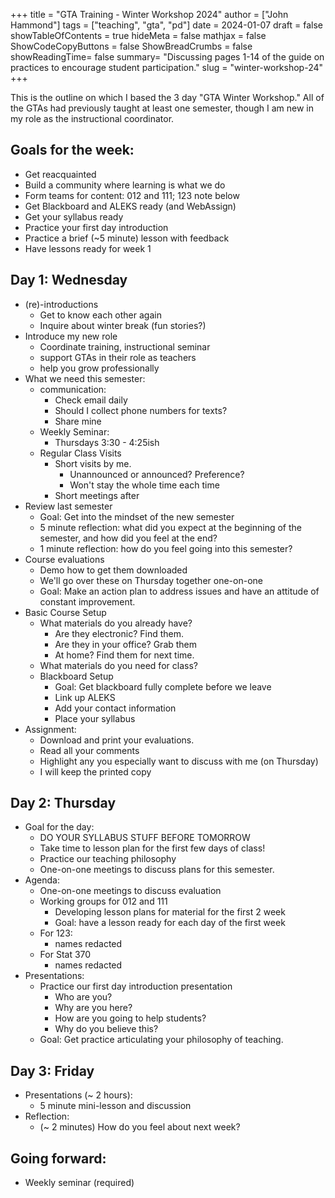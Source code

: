 +++
title = "GTA Training - Winter Workshop 2024"
author = ["John Hammond"]
tags = ["teaching", "gta", "pd"]
date = 2024-01-07
draft = false
showTableOfContents = true
hideMeta = false
mathjax = false
ShowCodeCopyButtons = false
ShowBreadCrumbs = false
showReadingTime= false
summary= "Discussing pages 1-14 of the guide on practices to encourage student participation."
slug = "winter-workshop-24"
+++

This is the outline on which I based the 3 day "GTA Winter Workshop."  All of the GTAs had previously taught at least one semester, though I am new in my role as the instructional coordinator.

## Goals for the week:
- Get reacquainted
- Build a community where learning is what we do
- Form teams for content: 012 and 111; 123 note below
- Get Blackboard and ALEKS ready (and WebAssign)
- Get your syllabus ready
- Practice your first day introduction
- Practice a brief (~5 minute) lesson with feedback
- Have lessons ready for week 1
## Day 1: Wednesday
- (re)-introductions
	- Get to know each other again
	- Inquire about winter break (fun stories?)
- Introduce my new role
	- Coordinate training, instructional seminar
	- support GTAs in their role as teachers
	- help you grow professionally
- What we need this semester:
	-  communication:
		- Check email daily
		- Should I collect phone numbers for texts? 
		- Share mine
	- Weekly Seminar: 
		- Thursdays 3:30 - 4:25ish 
	- Regular Class Visits
		- Short visits by me. 
			- Unannounced or announced? Preference?
			- Won't stay the whole time each time
		- Short meetings after 
- Review last semester
	- Goal: Get into the mindset of the new semester
	- 5 minute reflection:  what did you expect at the beginning of the semester, and how did you feel at the end? 
	- 1 minute reflection: how do you feel going into this semester?
- Course evaluations 
	- Demo how to get them downloaded
	- We'll go over these on Thursday together one-on-one
	- Goal: Make an action plan to address issues and have an attitude of constant improvement.
- Basic Course Setup
	- What materials do you already have? 
		- Are they electronic? Find them.
		- Are they in your office? Grab them
		- At home? Find them for next time.
	- What materials do you need for class?
	- Blackboard Setup
		- Goal: Get blackboard fully complete before we leave
		- Link up ALEKS
		- Add your contact information
		- Place your syllabus
- Assignment:
	- Download and print your evaluations. 
	- Read all your comments
	- Highlight any you especially want to discuss with me (on Thursday)
	- I will keep the printed copy
## Day 2: Thursday
- Goal for the day: 
	- DO YOUR SYLLABUS STUFF BEFORE TOMORROW
	- Take time to lesson plan for the first few days of class!
	- Practice our teaching philosophy
	- One-on-one meetings to discuss plans for this semester.
- Agenda: 
	- One-on-one meetings to discuss evaluation
	- Working groups for 012 and 111
		- Developing lesson plans for material for the first 2 week
		- Goal: have a lesson ready for each day of the first week
	- For 123: 
        - names redacted
	- For Stat 370 
        - names redacted
- Presentations:
	- Practice our first day introduction presentation
		- Who are you?
		- Why are you here?
		- How are you going to help students? 
		- Why do you believe this?
	- Goal: Get practice articulating your philosophy of teaching.
## Day 3: Friday
- Presentations (~ 2 hours):
	- 5 minute mini-lesson and discussion
- Reflection:
	- (~ 2 minutes) How do you feel about next week?

## Going forward:
- Weekly seminar (required)